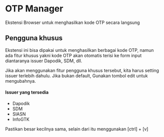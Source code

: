 # OTP Manager

Ekstensi Browser untuk menghasilkan kode OTP secara langsung

## Pengguna khusus

Ekstensi ini bisa dipakai untuk menghasilkan berbagai kode OTP, namun ada fitur khusus yakni kode OTP akan otomatis terisi ke form input diantaranya issuer Dapodik, SDM, dll.

Jika akan menggunakan fitur pengguna khusus tersebut, kita harus setting issuer terlebih dahulu. Jika bukan default, Gunakan tombol edit untuk mengubahnya.

#### Issuer yang tersedia

* Dapodik
* SDM
* SIASN
* InfoGTK

Pastikan besar kecilnya sama, selain dari itu menggunakan [ctrl] + [v]
